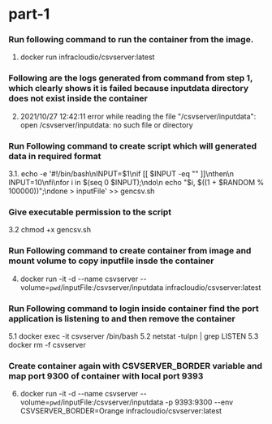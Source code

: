 
# part-1
### Run following command to run the container from the image.
1.  docker run infracloudio/csvserver:latest

### Following are the logs generated from command from step 1, which clearly shows it is failed because inputdata directory does not exist inside the container
2. 2021/10/27 12:42:11 error while reading the file "/csvserver/inputdata": open /csvserver/inputdata: no such file or directory

### Run Following command to create script which will generated data in required format
3.1. echo -e '#!/bin/bash\nINPUT=$1\nif [[ $INPUT -eq "" ]]\nthen\n  INPUT=10\nfi\nfor i in $(seq 0 $INPUT);\ndo\n  echo "$i, $((1 + $RANDOM % 100000))";\ndone > inputFile' >> gencsv.sh

### Give executable permission to the script
3.2  chmod +x gencsv.sh

### Run Following command to create container from image and mount volume to copy inputfile insde the container
4. docker run -it -d --name csvserver --volume=`pwd`/inputFile:/csvserver/inputdata infracloudio/csvserver:latest

### Run Following command to login inside container find the port application is listening to and then remove the container
5.1 docker exec -it csvserver /bin/bash
5.2 netstat -tulpn | grep LISTEN
5.3 docker rm -f csvserver

### Create container again with CSVSERVER_BORDER variable and map port 9300 of container with local port 9393
6. docker run -it -d --name csvserver --volume=`pwd`/inputFile:/csvserver/inputdata -p 9393:9300 --env CSVSERVER_BORDER=Orange infracloudio/csvserver:latest
